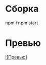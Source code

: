 # Сборка
npm i
npm start

# Превью
[![Превью]](https://user-images.githubusercontent.com/56629590/151539951-00968874-f3fd-409b-b6de-0dfcd1e03506.mov)

